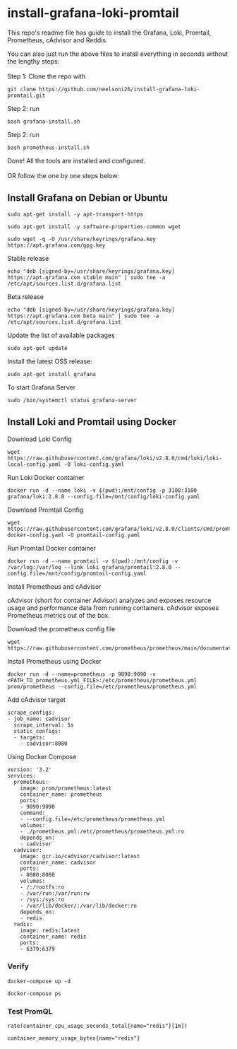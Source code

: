 # install-grafana-loki-promtail
This repo's readme file has guide to install the Grafana, Loki, Promtail, Prometheus, cAdvisor and Reddis.

You can also just run the above files to install everything in seconds without the lengthy steps: <br /> <br />
Step 1: Clone the repo with
```
git clone https://github.com/neelsoni26/install-grafana-loki-promtail.git
```
Step 2: run
```
bash grafana-install.sh
```
Step 2: run 
```
bash prometheus-install.sh
```

Done! All the tools are installed and configured.
<br /> <br />
OR follow the one by one steps below:
<br />

## Install Grafana on Debian or Ubuntu

```
sudo apt-get install -y apt-transport-https
```
```
sudo apt-get install -y software-properties-common wget
```
```
sudo wget -q -O /usr/share/keyrings/grafana.key https://apt.grafana.com/gpg.key
```

Stable release
```
echo "deb [signed-by=/usr/share/keyrings/grafana.key] https://apt.grafana.com stable main" | sudo tee -a /etc/apt/sources.list.d/grafana.list
```

Beta release
```
echo "deb [signed-by=/usr/share/keyrings/grafana.key] https://apt.grafana.com beta main" | sudo tee -a /etc/apt/sources.list.d/grafana.list
```

Update the list of available packages
```
sudo apt-get update
```

Install the latest OSS release:
```
sudo apt-get install grafana
```

To start Grafana Server
```
sudo /bin/systemctl status grafana-server
```



## Install Loki and Promtail using Docker

Download Loki Config

```
wget https://raw.githubusercontent.com/grafana/loki/v2.8.0/cmd/loki/loki-local-config.yaml -O loki-config.yaml
```

Run Loki Docker container

```
docker run -d --name loki -v $(pwd):/mnt/config -p 3100:3100 grafana/loki:2.8.0 --config.file=/mnt/config/loki-config.yaml
```

Download Promtail Config

```
wget https://raw.githubusercontent.com/grafana/loki/v2.8.0/clients/cmd/promtail/promtail-docker-config.yaml -O promtail-config.yaml
```

Run Promtail Docker container

```
docker run -d --name promtail -v $(pwd):/mnt/config -v /var/log:/var/log --link loki grafana/promtail:2.8.0 --config.file=/mnt/config/promtail-config.yaml
```

Install Prometheus and cAdvisor

cAdvisor (short for container Advisor) analyzes and exposes resource usage and performance data from running containers. cAdvisor exposes Prometheus metrics out of the box.

Download the prometheus config file

```
wget https://raw.githubusercontent.com/prometheus/prometheus/main/documentation/examples/prometheus.yml
```

Install Prometheus using Docker

```
docker run -d --name=prometheus -p 9090:9090 -v <PATH_TO_prometheus.yml_FILE>:/etc/prometheus/prometheus.yml prom/prometheus --config.file=/etc/prometheus/prometheus.yml
```


Add cAdvisor target

```
scrape_configs:
- job_name: cadvisor
  scrape_interval: 5s
  static_configs:
  - targets:
    - cadvisor:8080
```

Using Docker Compose

```
version: '3.2'
services:
  prometheus:
    image: prom/prometheus:latest
    container_name: prometheus
    ports:
    - 9090:9090
    command:
    - --config.file=/etc/prometheus/prometheus.yml
    volumes:
    - ./prometheus.yml:/etc/prometheus/prometheus.yml:ro
    depends_on:
    - cadvisor
  cadvisor:
    image: gcr.io/cadvisor/cadvisor:latest
    container_name: cadvisor
    ports:
    - 8080:8080
    volumes:
    - /:/rootfs:ro
    - /var/run:/var/run:rw
    - /sys:/sys:ro
    - /var/lib/docker/:/var/lib/docker:ro
    depends_on:
    - redis
  redis:
    image: redis:latest
    container_name: redis
    ports:
    - 6379:6379
```

### Verify

```
docker-compose up -d
```
```
docker-compose ps
```

### Test PromQL

```
rate(container_cpu_usage_seconds_total{name="redis"}[1m])
```
```
container_memory_usage_bytes{name="redis"}
```
